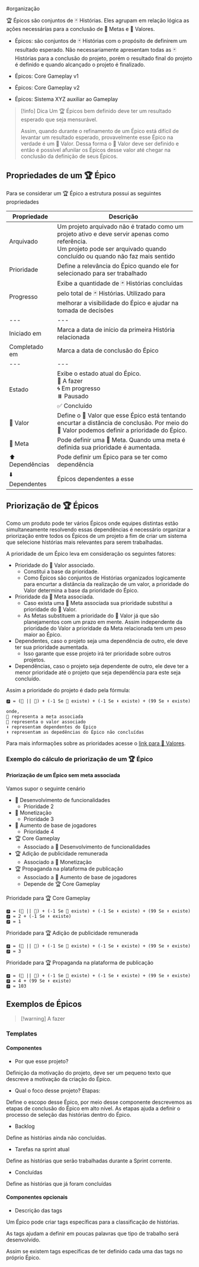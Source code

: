 #organização

🏆 Épicos são conjuntos de 🃏 Histórias. Eles agrupam em relação lógica as ações necessárias para a conclusão de 🎯 Metas e 🌟 Valores.

- Épicos: são conjuntos de 🃏 Histórias com o propósito de definirem um resultado esperado. Não necessariamente apresentam todas as 🃏 Histórias para a conclusão do projeto, porém o resultado final do projeto é definido e quando alcançado o projeto é finalizado.

- Épicos: Core Gameplay v1
- Épicos: Core Gameplay v2
- Épicos: Sistema XYZ auxiliar ao Gameplay

> [!info] Dica
> Um 🏆 Épicos bem definido deve ter um resultado esperado que seja mensurável.
> 
> Assim, quando durante o refinamento de um Épico está difícil de levantar um resultado esperado, provavelmente esse Épico na verdade é um 🌟 Valor. Dessa forma o 🌟 Valor deve ser definido e então é possível afunilar os Épicos desse valor até chegar na conclusão da definição de seus Épicos.

## Propriedades de um 🏆 Épico

Para se considerar um 🏆 Épico a estrutura possui as seguintes propriedades

| Propriedade     | Descrição                                                                                                                                                                        |
| --------------- | -------------------------------------------------------------------------------------------------------------------------------------------------------------------------------- |
| Arquivado       | Um projeto arquivado não é tratado como um projeto ativo e deve servir apenas como referência.<br> Um projeto pode ser arquivado quando concluído ou quando não faz mais sentido |
| Prioridade      | Define a relevância do Épico quando ele for selecionado para ser trabalhado                                                                                                      |
| Progresso       | Exibe a quantidade de 🃏 Histórias concluídas pelo total de 🃏 Histórias. Utilizado para melhorar a visibilidade do Épico e ajudar na tomada de decisões                         |
| ---             | ---                                                                                                                                                                              |
| Iniciado em     | Marca a data de início da primeira História relacionada                                                                                                                          |
| Completado em   | Marca a data de conclusão do Épico                                                                                                                                               |
| ---             | ---                                                                                                                                                                              |
| Estado          | Exibe o estado atual do Épico.<br> 💎 A fazer<br> 🌀 Em progresso<br> ⏸️ Pausado<br> ✅ Concluído                                                                                |
| 🌟 Valor        | Define o 🌟 Valor que esse Épico está tentando encurtar a distância de conclusão. Por meio do 🌟 Valor podemos definir a prioridade do Épico.                                    |
| 🎯 Meta         | Pode definir uma 🎯 Meta. Quando uma meta é definida sua prioridade é aumentada.                                                                                                 |
| ⬆️ Dependências | Pode definir um Épico para se ter como dependência                                                                                                                               |
| ⬇️ Dependentes  | Épicos dependentes a esse                                                                                                                                                        |


## Priorização de 🏆 Épicos

Como um produto pode ter vários Épicos onde equipes distintas estão simultaneamente resolvendo essas dependências é necessário organizar a priorização entre todos os Épicos de um projeto a fim de criar um sistema que selecione histórias mais relevantes para serem trabalhadas.

A prioridade de um Épico leva em consideração os seguintes fatores:

- Prioridade do 🌟 Valor associado. 
	- Constitui a base da prioridade.
	- Como Épicos são conjuntos de Histórias organizados logicamente para encurtar a distância da realização de um valor, a prioridade do Valor determina a base da prioridade do Épico.
- Prioridade da 🎯 Meta associada. 
	- Caso exista uma 🎯 Meta associada sua prioridade substitui a prioridade do 🌟 Valor.
	- As Metas substituem a prioridade do 🌟 Valor já que são planejamentos com um prazo em mente. Assim independente da prioridade do Valor a prioridade da Meta relacionada tem um peso maior ao Épico.
- Dependentes, caso o projeto seja uma dependência de outro, ele deve ter sua prioridade aumentada.
	- Isso garante que esse projeto irá ter prioridade sobre outros projetos.
- Dependências, caso o projeto seja dependente de outro, ele deve ter a menor prioridade até o projeto que seja dependência para este seja concluído.

Assim a prioridade do projeto é dado pela fórmula: 

```
🅿️ = (🎯 || 🌟) + (-1 Se 🎯 existe) + (-1 Se ⬇️ existe) + (99 Se ⬆️ existe)

onde,
🎯 representa a meta associada
🌟 representa o valor associado
⬇️ representam dependentes do Épico
⬆️ representam as depedências do Épico não concluídas
```

Para mais informações sobre as prioridades acesse o [link para 🌟 Valores](🌟%20Valores.md).

### Exemplo do cálculo de priorização de um 🏆 Épico


#### Priorização de um Épico sem meta associada

Vamos supor o seguinte cenário

- 🌟 Desenvolvimento de funcionalidades
	- Prioridade 2
- 🌟 Monetização
	- Prioridade 3
- 🌟 Aumento de base de jogadores
	- Prioridade 4
- 🏆 Core Gameplay
	- Associado a 🌟 Desenvolvimento de funcionalidades
- 🏆 Adição de publicidade remunerada
	- Associado a 🌟 Monetização
- 🏆 Propaganda na plataforma de publicação
	- Associado a 🌟 Aumento de base de jogadores
	- Depende de 🏆 Core Gameplay

Prioridade para 🏆 Core Gameplay

```
🅿️ = (🎯 || 🌟) + (-1 Se 🎯 existe) + (-1 Se ⬇️ existe) + (99 Se ⬆️ existe)
🅿️ = 2 + (-1 Se ⬇️ existe)
🅿️ = 1
```

Prioridade para 🏆 Adição de publicidade remunerada

```
🅿️ = (🎯 || 🌟) + (-1 Se 🎯 existe) + (-1 Se ⬇️ existe) + (99 Se ⬆️ existe)
🅿️ = 3
```

Prioridade para 🏆 Propaganda na plataforma de publicação

```
🅿️ = (🎯 || 🌟) + (-1 Se 🎯 existe) + (-1 Se ⬇️ existe) + (99 Se ⬆️ existe)
🅿️ = 4 + (99 Se ⬆️ existe)
🅿️ = 103
```

## Exemplos de Épicos

> [!warning] A fazer

### Templates

#### Componentes

- Por que esse projeto?

Definição da motivação do projeto, deve ser um pequeno texto que descreve a motivação da criação do Épico.

- Qual o foco desse projeto? Etapas:

Define o escopo desse Épico, por meio desse componente descrevemos as etapas de conclusão do Épico em alto nível.
As etapas ajuda a definir o processo de seleção das histórias dentro do Épico.

- Backlog

Define as histórias ainda não concluídas.

- Tarefas na sprint atual

Define as histórias que serão trabalhadas durante a Sprint corrente.

- Concluídas

Define as histórias que já foram concluídas

#### Componentes opcionais

- Descrição das tags

Um Épico pode criar tags específicas para a classificação de histórias.

As tags ajudam a definir em poucas palavras que tipo de trabalho será desenvolvido.

Assim se existem tags específicas de ter definido cada uma das tags no próprio Épico.

